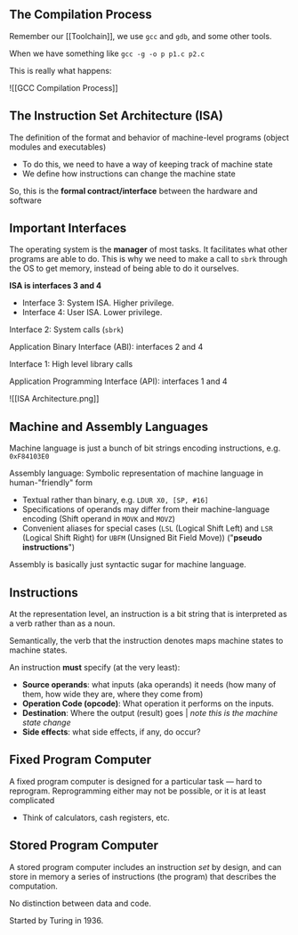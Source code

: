 
## The Compilation Process

Remember our [[Toolchain]], we use `gcc` and `gdb`, and some other tools. 

When we have something like `gcc -g -o p p1.c p2.c`

This is really what happens:

![[GCC Compilation Process]]


## The Instruction Set Architecture (ISA)

The definition of the format and behavior of machine-level programs (object modules and executables)
- To do this, we need to have a way of keeping track of machine state
- We define how instructions can change the machine state

So, this is the **formal contract/interface** between the hardware and software

## Important Interfaces

The operating system is the **manager** of most tasks. It facilitates what other programs are able to do. This is why we need to make a call to `sbrk` through the OS to get memory, instead of being able to do it ourselves.

**ISA is interfaces 3 and 4**
- Interface 3: System ISA. Higher privilege.
- Interface 4: User ISA. Lower privilege.

Interface 2: System calls (`sbrk`)

Application Binary Interface (ABI): interfaces 2 and 4

Interface 1: High level library calls

Application Programming Interface (API): interfaces 1 and 4

![[ISA Architecture.png]]

## Machine and Assembly Languages

Machine language is just a bunch of bit strings encoding instructions, e.g. `0xF84103E0`

Assembly language: Symbolic representation of machine language in human-"friendly" form
- Textual rather than binary, e.g. `LDUR X0, [SP, #16]`
- Specifications of operands may differ from their machine-language encoding (Shift operand in `MOVK` and `MOVZ`)
- Convenient aliases for special cases (`LSL` (Logical Shift Left) and `LSR` (Logical Shift Right) for `UBFM` (Unsigned Bit Field Move)) ("**pseudo instructions**")

Assembly is basically just syntactic sugar for machine language.

## Instructions

At the representation level, an instruction is a bit string that is interpreted as a verb rather than as a noun.

Semantically, the verb that the instruction denotes maps machine states to machine states. 

An instruction **must** specify (at the very least):
- **Source operands**: what inputs (aka operands) it needs (how many of them, how wide they are, where they come from)
- **Operation Code (opcode)**: What operation it performs on the inputs.
- **Destination**: Where the output (result) goes | *note this is the machine state change*
- **Side effects**: what side effects, if any, do occur?

## Fixed Program Computer

A fixed program computer is designed for a particular task — hard to reprogram. Reprogramming either may not be possible, or it is at least complicated
- Think of calculators, cash registers, etc.

## Stored Program Computer

A stored program computer includes an instruction *set* by design, and can store in memory a series of instructions (the program) that describes the computation.

No distinction between data and code.

Started by Turing in 1936.